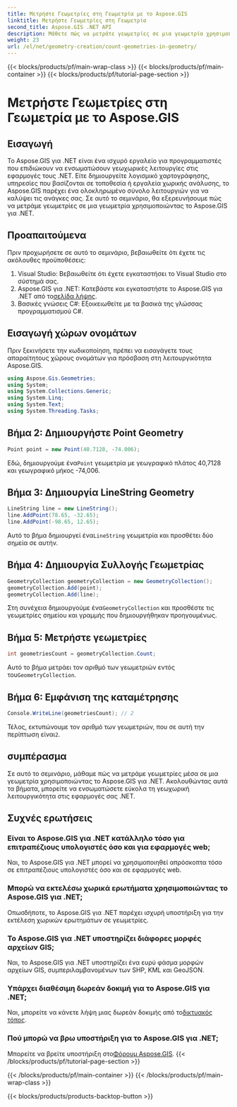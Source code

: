 ```yaml
---
title: Μετρήστε Γεωμετρίες στη Γεωμετρία με το Aspose.GIS
linktitle: Μετρήστε Γεωμετρίες στη Γεωμετρία
second_title: Aspose.GIS .NET API
description: Μάθετε πώς να μετράτε γεωμετρίες σε μια γεωμετρία χρησιμοποιώντας το Aspose.GIS για .NET. Βήμα προς βήμα μάθημα με παραδείγματα κώδικα για προγραμματιστές.
weight: 23
url: /el/net/geometry-creation/count-geometries-in-geometry/
---
```


{{< blocks/products/pf/main-wrap-class >}}
{{< blocks/products/pf/main-container >}}
{{< blocks/products/pf/tutorial-page-section >}}

# Μετρήστε Γεωμετρίες στη Γεωμετρία με το Aspose.GIS

## Εισαγωγή
Το Aspose.GIS για .NET είναι ένα ισχυρό εργαλείο για προγραμματιστές που επιδιώκουν να ενσωματώσουν γεωχωρικές λειτουργίες στις εφαρμογές τους .NET. Είτε δημιουργείτε λογισμικό χαρτογράφησης, υπηρεσίες που βασίζονται σε τοποθεσία ή εργαλεία χωρικής ανάλυσης, το Aspose.GIS παρέχει ένα ολοκληρωμένο σύνολο λειτουργιών για να καλύψει τις ανάγκες σας. Σε αυτό το σεμινάριο, θα εξερευνήσουμε πώς να μετράμε γεωμετρίες σε μια γεωμετρία χρησιμοποιώντας το Aspose.GIS για .NET.
## Προαπαιτούμενα
Πριν προχωρήσετε σε αυτό το σεμινάριο, βεβαιωθείτε ότι έχετε τις ακόλουθες προϋποθέσεις:
1. Visual Studio: Βεβαιωθείτε ότι έχετε εγκαταστήσει το Visual Studio στο σύστημά σας.
2. Aspose.GIS για .NET: Κατεβάστε και εγκαταστήστε το Aspose.GIS για .NET από το[σελίδα λήψης](https://releases.aspose.com/gis/net/).
3. Βασικές γνώσεις C#: Εξοικειωθείτε με τα βασικά της γλώσσας προγραμματισμού C#.

## Εισαγωγή χώρων ονομάτων
Πριν ξεκινήσετε την κωδικοποίηση, πρέπει να εισαγάγετε τους απαραίτητους χώρους ονομάτων για πρόσβαση στη λειτουργικότητα Aspose.GIS.

```csharp
using Aspose.Gis.Geometries;
using System;
using System.Collections.Generic;
using System.Linq;
using System.Text;
using System.Threading.Tasks;
```

## Βήμα 2: Δημιουργήστε Point Geometry
```csharp
Point point = new Point(40.7128, -74.006);
```
 Εδώ, δημιουργούμε ένα`Point` γεωμετρία με γεωγραφικό πλάτος 40,7128 και γεωγραφικό μήκος -74,006.
## Βήμα 3: Δημιουργία LineString Geometry
```csharp
LineString line = new LineString();
line.AddPoint(78.65, -32.65);
line.AddPoint(-98.65, 12.65);
```
 Αυτό το βήμα δημιουργεί ένα`LineString` γεωμετρία και προσθέτει δύο σημεία σε αυτήν.
## Βήμα 4: Δημιουργία Συλλογής Γεωμετρίας
```csharp
GeometryCollection geometryCollection = new GeometryCollection();
geometryCollection.Add(point);
geometryCollection.Add(line);
```
 Στη συνέχεια δημιουργούμε ένα`GeometryCollection` και προσθέστε τις γεωμετρίες σημείου και γραμμής που δημιουργήθηκαν προηγουμένως.
## Βήμα 5: Μετρήστε γεωμετρίες
```csharp
int geometriesCount = geometryCollection.Count;
```
 Αυτό το βήμα μετράει τον αριθμό των γεωμετριών εντός του`GeometryCollection`.
## Βήμα 6: Εμφάνιση της καταμέτρησης
```csharp
Console.WriteLine(geometriesCount); // 2
```
 Τέλος, εκτυπώνουμε τον αριθμό των γεωμετριών, που σε αυτή την περίπτωση είναι`2`.

## συμπέρασμα
Σε αυτό το σεμινάριο, μάθαμε πώς να μετράμε γεωμετρίες μέσα σε μια γεωμετρία χρησιμοποιώντας το Aspose.GIS για .NET. Ακολουθώντας αυτά τα βήματα, μπορείτε να ενσωματώσετε εύκολα τη γεωχωρική λειτουργικότητα στις εφαρμογές σας .NET.
## Συχνές ερωτήσεις
### Είναι το Aspose.GIS για .NET κατάλληλο τόσο για επιτραπέζιους υπολογιστές όσο και για εφαρμογές web;
Ναι, το Aspose.GIS για .NET μπορεί να χρησιμοποιηθεί απρόσκοπτα τόσο σε επιτραπέζιους υπολογιστές όσο και σε εφαρμογές web.
### Μπορώ να εκτελέσω χωρικά ερωτήματα χρησιμοποιώντας το Aspose.GIS για .NET;
Οπωσδήποτε, το Aspose.GIS για .NET παρέχει ισχυρή υποστήριξη για την εκτέλεση χωρικών ερωτημάτων σε γεωμετρίες.
### Το Aspose.GIS για .NET υποστηρίζει διάφορες μορφές αρχείων GIS;
Ναι, το Aspose.GIS για .NET υποστηρίζει ένα ευρύ φάσμα μορφών αρχείων GIS, συμπεριλαμβανομένων των SHP, KML και GeoJSON.
### Υπάρχει διαθέσιμη δωρεάν δοκιμή για το Aspose.GIS για .NET;
 Ναι, μπορείτε να κάνετε λήψη μιας δωρεάν δοκιμής από το[δικτυακός τόπος](https://releases.aspose.com/).
### Πού μπορώ να βρω υποστήριξη για το Aspose.GIS για .NET;
 Μπορείτε να βρείτε υποστήριξη στο[Φόρουμ Aspose.GIS](https://forum.aspose.com/c/gis/33).
{{< /blocks/products/pf/tutorial-page-section >}}

{{< /blocks/products/pf/main-container >}}
{{< /blocks/products/pf/main-wrap-class >}}

{{< blocks/products/products-backtop-button >}}
